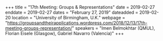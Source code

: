 +++
title = "17th Meeting: Groups & Representations"
date = 2019-02-27
enddate = 2019-02-27
dates = "February 27, 2019"
dateadded = 2019-02-20
location = "University of Birmingham, U.K."
webpage = "https://groupsandtheirapplications.wordpress.com/2018/12/13/17th-meeting-groups-representation/"
speakers = "Imen Belmokhtar (QMUL), Florian Eisele (Glasgow), Gabriel Navarro (Valencia)"
+++
